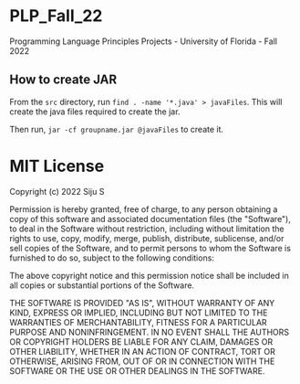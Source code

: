 # PLP_Fall_22
Programming Language Principles Projects - University of Florida - Fall 2022

## How to create JAR

From the `src` directory, run `find . -name '*.java' > javaFiles`. This will create the java files required to create the jar.

Then run, `jar -cf groupname.jar @javaFiles` to create it.


# MIT License

Copyright (c) 2022 Siju S

Permission is hereby granted, free of charge, to any person obtaining a copy
of this software and associated documentation files (the "Software"), to deal
in the Software without restriction, including without limitation the rights
to use, copy, modify, merge, publish, distribute, sublicense, and/or sell
copies of the Software, and to permit persons to whom the Software is
furnished to do so, subject to the following conditions:

The above copyright notice and this permission notice shall be included in all
copies or substantial portions of the Software.

THE SOFTWARE IS PROVIDED "AS IS", WITHOUT WARRANTY OF ANY KIND, EXPRESS OR
IMPLIED, INCLUDING BUT NOT LIMITED TO THE WARRANTIES OF MERCHANTABILITY,
FITNESS FOR A PARTICULAR PURPOSE AND NONINFRINGEMENT. IN NO EVENT SHALL THE
AUTHORS OR COPYRIGHT HOLDERS BE LIABLE FOR ANY CLAIM, DAMAGES OR OTHER
LIABILITY, WHETHER IN AN ACTION OF CONTRACT, TORT OR OTHERWISE, ARISING FROM,
OUT OF OR IN CONNECTION WITH THE SOFTWARE OR THE USE OR OTHER DEALINGS IN THE
SOFTWARE.

